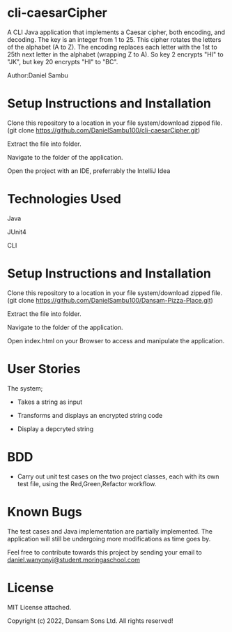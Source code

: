 # cli-caesarCipher

A CLI Java application that implements a Caesar cipher, both encoding, and decoding. The key is an integer from 1 to 25. This cipher rotates the letters of the alphabet (A to Z). The encoding replaces each letter with the 1st to 25th next letter in the alphabet (wrapping Z to A). So key 2 encrypts "HI" to "JK", but key 20 encrypts "HI" to "BC".

Author:Daniel Sambu

# Setup Instructions and Installation
Clone this repository to a location in your file system/download zipped file.(git clone https://github.com/DanielSambu100/cli-caesarCipher.git)

Extract the file into folder.

Navigate to the folder of the application.

Open the project with an IDE, preferrably the IntelliJ Idea

# Technologies Used
Java

JUnit4 

CLI

# Setup Instructions and Installation
Clone this repository to a location in your file system/download zipped file.(git clone https://github.com/DanielSambu100/Dansam-Pizza-Place.git)

Extract the file into folder.

Navigate to the folder of the application.

Open index.html on your Browser to access and manipulate the application.

# User Stories
The system;

* Takes a string as input

* Transforms and displays an encrypted string code

* Display a depcryted string

# BDD

* Carry out unit test cases on the two project classes, each with its own test file, using the Red,Green,Refactor workflow.

# Known Bugs
The test cases and Java implementation are partially implemented. The application will still be undergoing more modifications as time goes by.

Feel  free to contribute towards this project by sending your email to daniel.wanyonyi@student.moringaschool.com

# License
MIT License attached.

Copyright (c) 2022, Dansam Sons Ltd. All rights reserved!
